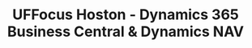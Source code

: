 ---
state: TX
region: Houston
title: UFFocus Hoston - Dynamics 365 Business Central & Dynamics NAV
event_url: https://www.ugfocus.com/focus/locations/houston
start_date: 2019-03-13
end_date: 2019-03-14
cost: $900 - $1100
topics: [ cloud, dynamics ]
---